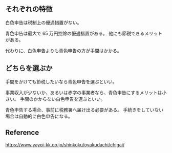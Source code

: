 ## それぞれの特徴

白色申告は税制上の優遇措置がない。

青色申告は最大で 65 万円控除の優遇措置がある。
他にも節税できるメリットがある。

代わりに、白色申告よりも青色申告の方が手間はかかる。

## どちらを選ぶか

手間をかけても節税したいなら青色申告を選ぶといい。

事業収入が少ないか、あるいは赤字の事業者なら、青色申告にするメリットは小さい。
手間のかからない白色申告を選ぶといい。

青色申告する場合、事前に税務署へ届け出る必要がある。
手続きをしていない場合は自動的に白色申告になる。

## Reference

https://www.yayoi-kk.co.jp/shinkoku/oyakudachi/chigai/
